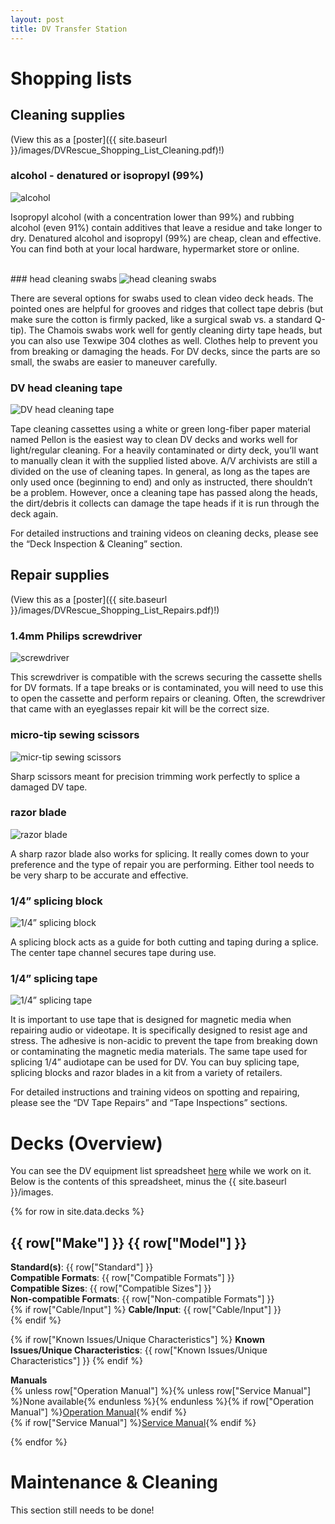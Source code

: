 ```yaml
---
layout: post
title: DV Transfer Station
---
```


# Shopping lists

## Cleaning supplies

(View this as a [poster]({{ site.baseurl }}/images/DVRescue_Shopping_List_Cleaning.pdf)!)

### alcohol - denatured or isopropyl (99%) 

<img alt="alcohol" src="{{ site.baseurl }}/images/alcohol.png">  

Isopropyl alcohol (with a concentration lower than 99%) and rubbing alcohol (even 91%) contain additives that leave a residue and take longer to dry. Denatured alcohol and isopropyl (99%) are cheap, clean and effective. You can find both at your local hardware, hypermarket store or online.
  
<br>
### head cleaning swabs

<img alt="head cleaning swabs" src="{{ site.baseurl }}/images/head_cleaning_swabs.png">  

There are several options for swabs used to clean video deck heads. The pointed ones are helpful for grooves and ridges that collect tape debris (but make sure the cotton is firmly packed, like a surgical swab vs. a standard Q-tip). The Chamois swabs work well for gently cleaning dirty tape heads, but you can also use Texwipe 304 clothes as well. Clothes help to prevent you from breaking or damaging the heads. For DV decks, since the parts are so small, the swabs are easier to maneuver carefully.

### DV head cleaning tape

<img alt="DV head cleaning tape" src="{{ site.baseurl }}/images/head_cleaning_tape.png">   

Tape cleaning cassettes using a white or green long-fiber paper material named Pellon is the easiest way to clean DV decks and works well for light/regular cleaning. For a heavily contaminated or dirty deck, you’ll want to manually clean it with the supplied listed above. A/V archivists are still a divided on the use of cleaning tapes. In general, as long as the tapes are only used once (beginning to end) and only as instructed, there shouldn’t be a problem. However, once a cleaning tape has passed along the heads, the dirt/debris it collects can damage the tape heads if it is run through the deck again.

For detailed instructions and training videos on cleaning decks, please see the “Deck Inspection & Cleaning” section.


## Repair supplies

(View this as a [poster]({{ site.baseurl }}/images/DVRescue_Shopping_List_Repairs.pdf)!)

### 1.4mm Philips screwdriver

<img alt="screwdriver" src="{{ site.baseurl }}/images/1.4mm_Phillips_Screwdriver.png">  

This screwdriver is compatible with the screws securing the cassette shells for DV formats. If a tape breaks or is contaminated, you will need to use this to open the cassette and perform repairs or cleaning. Often, the screwdriver that came with an eyeglasses repair kit will be the correct size.

### micro-tip sewing scissors

<img alt="micr-tip sewing scissors" src="{{ site.baseurl }}/images/scissors.png">

Sharp scissors meant for precision trimming work perfectly to splice a damaged DV tape.

### razor blade

<img alt="razor blade" src="{{ site.baseurl }}/images/razorblade.png">

A sharp razor blade also works for splicing. It really comes down to your preference and the type of repair you are performing. Either tool needs to be very sharp to be accurate and effective.


### 1/4” splicing block

<img alt="1/4” splicing block" src="{{ site.baseurl }}/images/splicingblock.png">

A splicing block acts as a guide for both cutting and taping during a splice. The center tape channel secures tape during use.

### 1/4” splicing tape

<img alt="1/4” splicing tape" src="{{ site.baseurl }}/images/splicingtape.png">

It is important to use tape that is designed for magnetic media when repairing audio or videotape. It is specifically designed to resist age and stress. The adhesive is non-acidic to prevent the tape from breaking down or contaminating the magnetic media materials. The same tape used for splicing 1/4” audiotape can be used for DV. You can buy splicing tape, splicing blocks and razor blades in a kit from a variety of retailers.

For detailed instructions and training videos on spotting and repairing, please see the “DV Tape Repairs” and “Tape Inspections” sections.

# Decks (Overview)

You can see the DV equipment list spreadsheet [here](https://docs.google.com/spreadsheets/d/1HvNsC110aBH8WjfnNJrF6KlT2STgCT5KRBaf1g6MxGQ/edit#gid=0) while we work on it. Below is the contents of this spreadsheet, minus the {{ site.baseurl }}/images.

{% for row in site.data.decks %}

## {{ row["Make"] }} {{ row["Model"] }}

**Standard(s)**: {{ row["Standard"] }}  
**Compatible Formats**: {{ row["Compatible Formats"] }}  
**Compatible Sizes**: {{ row["Compatible Sizes"] }}  
**Non-compatible Formats**: {{ row["Non-compatible Formats"] }}  
{% if row["Cable/Input"] %}
**Cable/Input**: {{ row["Cable/Input"] }}  
{% endif %}

{% if row["Known Issues/Unique Characteristics"] %}
**Known Issues/Unique Characteristics**: {{ row["Known Issues/Unique Characteristics"] }}
{% endif %}

**Manuals**  
{% unless row["Operation Manual"] %}{% unless row["Service Manual"] %}None available{% endunless %}{% endunless %}{% if row["Operation Manual"] %}<a href='{{ row["Operation Manual"] }}'>Operation Manual</a>{% endif %}  
{% if row["Service Manual"] %}<a href='{{ row["Service Manual"] }}'>Service Manual</a>{% endif %}

{% endfor %}


# Maintenance & Cleaning

This section still needs to be done!
